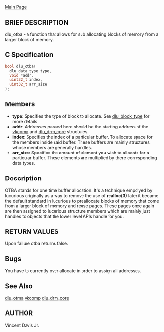 <a href="https://easyip2023.github.io/lucurious-docs/" class="button">Main Page</a>

## BRIEF DESCRIPTION

dlu_otba - a function that allows for sub allocating blocks of memory from a larger block of memory.

## C Specification

```c
bool dlu_otba(
  dlu_data_type type,
  void *addr,
  uint32_t index,
  uint32_t arr_size
);
```

## Members

* **type**: Specifies the type of block to allocate. See [dlu_block_type](https://easyip2023.github.io/lucurious-docs/enums/utils/dlu_block_type) for more details
* **addr**: Addresses passed here should be the starting address of the [vkcomp](https://easyip2023.github.io/lucurious-docs/structs/vkcomp/vkcomp) and
[dlu_drm_core](https://easyip2023.github.io/lucurious-docs/structs/drm/dlu_drm_core) structures.
* **index**: Specifies the index of a particular buffer. To allocate space for the members inside said buffer. These buffers are mainly structures whose
members are generally handles.
* **arr_size**: Specifies the amount of element you wish to allocate for a particular buffer. These elements are multiplied by there corresponding data types.

## Description

OTBA stands for one time buffer allocation. It's a technique empolyed by lucurious originally as a way to remove the use of **realloc(3)** later it became
the default standard in lucurious to preallocate blocks of memory that come from a larger block of memory and reuse pages. These pages once again are
then assigned to lucurious structure members which are mainly just handles to objects that the lower level APIs handle for you.

## RETURN VALUES

Upon failure otba returns false.

## Bugs

You have to currently over allocate in order to assign all addresses.

## See Also

[dlu_otma](https://easyip2023.github.io/lucurious-docs/api/utils/dlu_otma)
[vkcomp](https://easyip2023.github.io/lucurious-docs/structs/vkcomp/vkcomp)
[dlu_drm_core](https://easyip2023.github.io/lucurious-docs/structs/drm/dlu_drm_core)

## AUTHOR

Vincent Davis Jr.